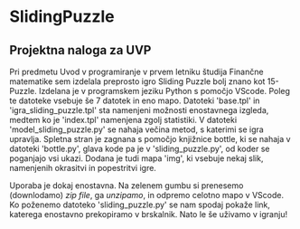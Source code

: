 # SlidingPuzzle
## Projektna naloga za UVP

Pri predmetu Uvod v programiranje v prvem letniku študija Finančne matematike sem izdelala preprosto igro Sliding Puzzle bolj znano kot 15-Puzzle. Izdelana je v programskem jeziku Python s pomočjo VScode. Poleg te datoteke vsebuje še 7 datotek in eno mapo. Datoteki 'base.tpl' in 'igra_sliding_puzzle.tpl' sta namenjeni možnosti enostavnega izgleda, medtem ko je 'index.tpl' namenjena zgolj statistiki. V datoteki 'model_sliding_puzzle.py' se nahaja večina metod, s katerimi se igra upravlja. Spletna stran je zagnana s pomočjo knjižnice bottle, ki se nahaja v datoteki 'bottle.py', glava kode pa je v 'sliding_puzzle.py', od koder se poganjajo vsi ukazi. Dodana je tudi mapa 'img', ki vsebuje nekaj slik, namenjenih okrasitvi in popestritvi igre.

Uporaba je dokaj enostavna. Na zelenem gumbu si prenesemo (downlodamo) *zip file*, ga *unzipamo*, in odpremo celotno mapo v VScode. Ko poženemo datoteko 'sliding_puzzle.py' se nam spodaj pokaže link, katerega enostavno prekopiramo v brskalnik. Nato le še uživamo v igranju!